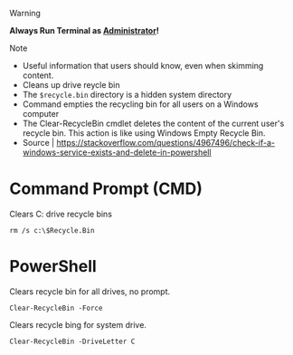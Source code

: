 > [!WARNING]
> **Always Run Terminal as <ins>Administrator</ins>!**

> [!NOTE]
> - Useful information that users should know, even when skimming content.
> - Cleans up drive reycle bin
> - The `$recycle.bin` directory is a hidden system directory
> - Command empties the recycling bin for all users on a Windows computer
> - The Clear-RecycleBin cmdlet deletes the content of the current user's recycle bin. This action is like using Windows Empty Recycle Bin.
> - Source | https://stackoverflow.com/questions/4967496/check-if-a-windows-service-exists-and-delete-in-powershell      

# Command Prompt (CMD)
Clears C: drive recycle bins
```
rm /s c:\$Recycle.Bin 
```

# PowerShell
Clears recycle bin for all drives, no prompt.
```
Clear-RecycleBin -Force
```

Clears recycle bing for system drive.
```
Clear-RecycleBin -DriveLetter C
```



